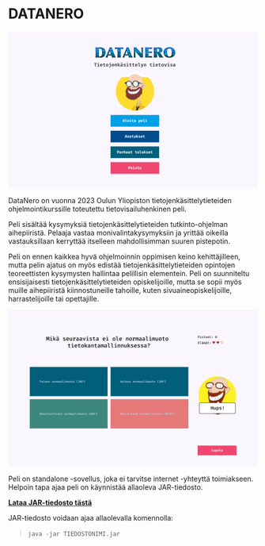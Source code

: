 # DATANERO

![Kuva päävalikosta](src/main/resources/images/screenshot-of-mainmenu-11-5-23.png)

DataNero on vuonna 2023 Oulun Yliopiston tietojenkäsittelytieteiden ohjelmointikurssille toteutettu tietovisailuhenkinen peli.

Peli sisältää kysymyksiä tietojenkäsittelytieteiden tutkinto-ohjelman aihepiiristä. Pelaaja vastaa monivalintakysymyksiin ja yrittää oikeilla vastauksillaan kerryttää itselleen mahdollisimman suuren pistepotin.

Peli on ennen kaikkea hyvä ohjelmoinnin oppimisen keino kehittäjilleen, mutta pelin ajatus on myös edistää tietojenkäsittelytieteiden opintojen teoreettisten kysymysten hallintaa pelillisin elementein. Peli on suunniteltu ensisijaisesti tietojenkäsittelytieteiden opiskelijoille, mutta se sopii myös muille aihepiiristä kiinnostuneille tahoille, kuten sivuaineopiskelijoille, harrastelijoille tai opettajille.

![Kuva pelinäkymästä](src/main/resources/images/screenshot-of-gamescreen-11-5-23.png)

Peli on standalone -sovellus, joka ei tarvitse internet -yhteyttä toimiakseen. Helpoin tapa ajaa peli on käynnistää allaoleva JAR-tiedosto.

[**Lataa JAR-tiedosto tästä**](https://github.com/khan5ula/datanero/blob/main/target/datanero-1.0-SNAPSHOT-jar-with-dependencies.jar)

JAR-tiedosto voidaan ajaa allaolevalla komennolla:
>`java -jar TIEDOSTONIMI.jar`


